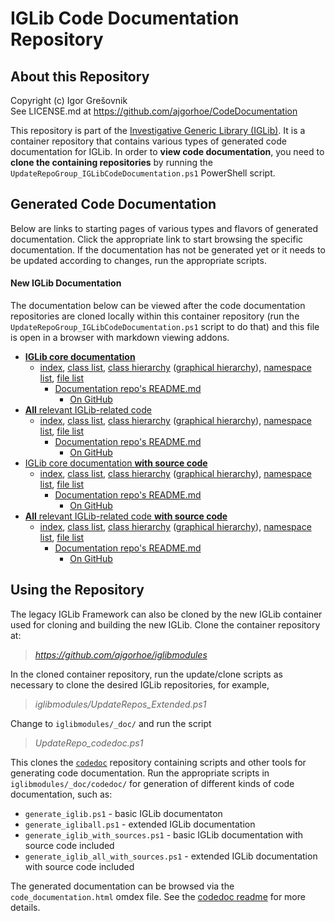 
# IGLib Code Documentation Repository

## About this Repository

Copyright (c) Igor Grešovnik  
See LICENSE.md at https://github.com/ajgorhoe/CodeDocumentation

This repository is part of the [Investigative Generic Library (IGLib)](https://github.com/ajgorhoe/IGLib.modules.IGLibCore/blob/main/README.md). It is a container repository that contains various types of generated code documentation for IGLib. In order to **view code documentation**, you need to **clone the containing repositories** by running the `UpdateRepoGroup_IGLibCodeDocumentation.ps1` PowerShell script.

## Generated Code Documentation

Below are links to starting pages of various types and flavors of generated documentation. Click the appropriate link to start browsing the specific documentation. If the documentation has not be generated yet or it needs to be updated according to changes, run the appropriate scripts.  

#### New IGLib Documentation

The documentation below can be viewed after the code documentation repositories are cloned locally within this container repository (run the `UpdateRepoGroup_IGLibCodeDocumentation.ps1` script to do that) and this file is open in a browser with markdown viewing addons.

* [**IGLib core documentation**](Doc/IGLib/html/index.html)
  * [index](Doc/IGLib/html/index.html), [class list](Doc/IGLib/html/annotated.html), [class hierarchy](Doc/IGLib/html/hierarchy.html) ([graphical hierarchy](Doc/IGLib/html/inherits.html)), [namespace list](Doc/IGLib/html/namespaces.html), [file list](Doc/IGLib/html/files.html)
    * [Documentation repo's README.md](Doc/IGLib/README.md)
      * [On GitHub](https://github.com/ajgorhoe/CodeDocumentation.IGLib)
* [**All** relevant IGLib-related code](Doc/IGLibAll/html/index.html)
  * [index](Doc/IGLibAll/html/index.html), [class list](Doc/IGLibAll/html/annotated.html), [class hierarchy](Doc/IGLibAll/html/hierarchy.html) ([graphical hierarchy](Doc/IGLibAll/html/inherits.html)), [namespace list](Doc/IGLibAll/html/namespaces.html), [file list](Doc/IGLibAll/html/files.html)
    * [Documentation repo's README.md](Doc/IGLibAll/README.md)
      * [On GitHub](https://github.com/ajgorhoe/CodeDocumentation.IGLibAll)
* [IGLib core documentation **with source code**](DocWithSources/IGLibWithSources/html/index.html)
  * [index](DocWithSources/IGLibWithSources/html/index.html), [class list](DocWithSources/IGLibWithSources/html/annotated.html), [class hierarchy](DocWithSources/IGLibWithSources/html/hierarchy.html) ([graphical hierarchy](DocWithSources/IGLibWithSources/html/inherits.html)), [namespace list](DocWithSources/IGLibWithSources/html/namespaces.html), [file list](DocWithSources/IGLibWithSources/html/files.html)
    * [Documentation repo's README.md](DocWithSources/IGLibWithSources/README.md)
      * [On GitHub](https://github.com/ajgorhoe/CodeDocumentation.IGLibWithSources)
* [**All** relevant IGLib-related code **with source code**](DocWithSources/IGLibAllWithSources/html/index.html)
  * [index](DocWithSources/IGLibAllWithSources/html/index.html), [class list](DocWithSources/IGLibAllWithSources/html/annotated.html), [class hierarchy](DocWithSources/IGLibAllWithSources/html/hierarchy.html) ([graphical hierarchy](DocWithSources/IGLibAllWithSources/html/inherits.html)), [namespace list](DocWithSources/IGLibAllWithSources/html/namespaces.html), [file list](DocWithSources/IGLibAllWithSources/html/files.html)
    * [Documentation repo's README.md](DocWithSources/IGLibAllWithSources/README.md)
      * [On GitHub](https://github.com/ajgorhoe/CodeDocumentation.IGLibAllWithSources)

## Using the Repository

The legacy IGLib Framework can also be cloned by the new IGLib container used for cloning and building the new IGLib. Clone the container repository at:

> *<https://github.com/ajgorhoe/iglibmodules>*

In the cloned container repository, run the update/clone scripts as necessary to clone the desired IGLib repositories, for example,

> *iglibmodules/UpdateRepos_Extended.ps1*

Change to `iglibmodules/_doc/` and run the script

> *UpdateRepo_codedoc.ps1*

This clones the [`codedoc`](https://github.com/ajgorhoe/IGLib.workspace.doc.codedoc) repository containing scripts and other tools for generating code documentation. Run the appropriate scripts in `iglibmodules/_doc/codedoc/` for generation of different kinds of code documentation, such as:

* `generate_iglib.ps1` - basic IGLib documentaton
* `generate_igliball.ps1` - extended IGLib documentation
* `generate_iglib_with_sources.ps1` - basic IGLib documentation with source code included
* `generate_iglib_all_with_sources.ps1` - extended IGLib documentation with source code included

The generated documentation can be browsed via the `code_documentation.html` omdex file. See the [codedoc readme](https://github.com/ajgorhoe/IGLib.workspace.doc.codedoc/blob/master/README.md) for more details.
